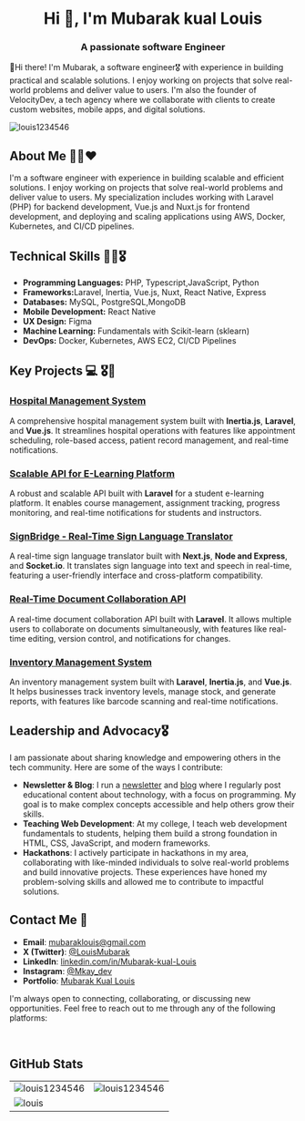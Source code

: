
<h1 align="center">Hi 👋, I'm Mubarak kual Louis</h1>
<h3 align="center">A passionate software Engineer</h3>
<p>👋Hi there! I'm Mubarak, a software engineer🎖 with experience in building practical and scalable solutions. I enjoy working on projects that solve real-world problems and deliver value to users. I'm also the founder of VelocityDev, a tech agency where we collaborate with clients to create custom websites, mobile apps, and digital solutions.</p>

<p align="left"> <img src="https://komarev.com/ghpvc/?username=louis1234546&label=Profile%20views&color=0e75b6&style=flat" alt="louis1234546" /> </p>


## About Me 👨‍💻❤️

<p>I'm  a software engineer with experience in building scalable and efficient solutions. I enjoy working on projects that solve real-world problems and deliver value to users. My specialization includes working with Laravel (PHP) for backend development, Vue.js and Nuxt.js for frontend development, and deploying and scaling applications using AWS, Docker, Kubernetes, and CI/CD pipelines.</p>


## Technical Skills 👨‍💻🎖

<ul>
  <li><strong>Programming Languages:</strong> PHP, Typescript,JavaScript, Python</li>
  <li><strong>Frameworks:</strong>Laravel, Inertia, Vue.js, Nuxt, React Native, Express</li>
  <li><strong>Databases:</strong> MySQL, PostgreSQL,MongoDB</li>
  <li><strong>Mobile Development:</strong> React Native</li>
   <li><strong>UX Design:</strong> Figma</li>
  <li><strong>Machine Learning:</strong> Fundamentals with Scikit-learn (sklearn)</li>
  <li><strong>DevOps:</strong> Docker, Kubernetes, AWS EC2, CI/CD Pipelines</li>
</ul>




## Key Projects 💻 🎖🎉
<h3><a href="https://github.com/Mubaraklouis/hospital-management-system" target="_blank">Hospital Management System</a></h3>
<p>
  A comprehensive hospital management system built with <strong>Inertia.js</strong>, <strong>Laravel</strong>, and <strong>Vue.js</strong>. 
  It streamlines hospital operations with features like appointment scheduling, role-based access, patient record management, and real-time notifications.
</p>

<h3><a href="https://github.com/Mubaraklouis/e-learning-platform-api" target="_blank">Scalable API for E-Learning Platform</a></h3>
<p>
  A robust and scalable API built with <strong>Laravel</strong> for a student e-learning platform. 
  It enables course management, assignment tracking, progress monitoring, and real-time notifications for students and instructors.
</p>

<h3><a href="https://github.com/Mubaraklouis/signbridge" target="_blank">SignBridge - Real-Time Sign Language Translator</a></h3>
<p>
  A real-time sign language translator built with <strong>Next.js</strong>, <strong>Node and Express</strong>, and <strong>Socket.io</strong>. 
  It translates sign language into text and speech in real-time, featuring a user-friendly interface and cross-platform compatibility.
</p>

<h3><a href="https://github.com/Mubaraklouis/document-collaboration-api" target="_blank">Real-Time Document Collaboration API</a></h3>
<p>
  A real-time document collaboration API built with <strong>Laravel</strong>. 
  It allows multiple users to collaborate on documents simultaneously, with features like real-time editing, version control, and notifications for changes.
</p>

<h3><a href="https://github.com/Mubaraklouis/inventory-management-system" target="_blank">Inventory Management System</a></h3>
<p>
  An inventory management system built with <strong>Laravel</strong>, <strong>Inertia.js</strong>, and <strong>Vue.js</strong>. 
  It helps businesses track inventory levels, manage stock, and generate reports, with features like barcode scanning and real-time notifications.
</p>

## Leadership and Advocacy🎖
<p>
  I am passionate about sharing knowledge and empowering others in the tech community. 
  Here are some of the ways I contribute:
</p>

<ul>
  <li>
    <strong>Newsletter & Blog</strong>: 
    I run a <a href="your-newsletter-link" target="_blank">newsletter</a> and 
    <a href="your-blog-link" target="_blank">blog</a> where I regularly post educational 
    content about technology, with a focus on programming. My goal is to make complex 
    concepts accessible and help others grow their skills.
  </li>

  <li>
    <strong>Teaching Web Development</strong>: 
    At my college, I teach web development fundamentals to students, helping them build 
    a strong foundation in HTML, CSS, JavaScript, and modern frameworks.
  </li>

  <li>
    <strong>Hackathons</strong>: 
    I actively participate in hackathons in my area, collaborating with like-minded 
    individuals to solve real-world problems and build innovative projects. These 
    experiences have honed my problem-solving skills and allowed me to contribute to 
    impactful solutions.
  </li>
</ul>



## Contact Me 📇

<ul>
  <li>
    <strong> Email</strong>: 
    <a href="gmail.com" >mubaraklouis@gmail.com</a>
  </li>

  <li>
    <strong>X (Twitter)</strong>: 
    <a href="https://x.com/LouisMubarak" target="_blank">@LouisMubarak</a>
  </li>

  <li>
    <strong>LinkedIn</strong>: 
    <a href="https://www.linkedin.com/in/kual-mubarak-louis-b822b8258/">linkedin.com/in/Mubarak-kual-Louis</a>
  </li>

  <li>
    <strong>Instagram</strong>: 
    <a href="https://www.instagram.com/mkay__dev">@Mkay_dev</a>
  </li>

  <li>
    <strong>Portfolio</strong>: 
    <a href="https://mubaraklouis.netlify.app">Mubarak Kual Louis</a>
  </li>
</ul>
<p>
  I'm always open to connecting, collaborating, or discussing new opportunities. 
  Feel free to reach out to me through any of the following platforms:
</p>

<br>



## GitHub Stats

<table align="center">
  <tr>
    <!-- Top Languages Card -->
    <td>
      <img src="https://github-readme-stats.vercel.app/api/top-langs?username=Mubaraklouis&show_icons=true&locale=en&layout=compact" alt="louis1234546" />
    </td>
    <!-- GitHub Stats Card -->
    <td>
      <img src="https://github-readme-stats.vercel.app/api?username=Mubaraklouis&show_icons=true&locale=en" alt="louis1234546" />
    </td>
  </tr>
  <tr>
    <!-- GitHub Streak Stats Card -->
    <td colspan="2">
      <img src="https://github-readme-streak-stats.herokuapp.com/?user=MubarakLouis" alt="louis" />
    </td>
  </tr>
</table>

